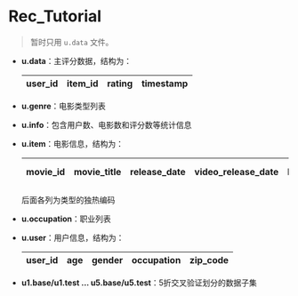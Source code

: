 # Rec_Tutorial

> 暂时只用 `u.data` 文件。

- **u.data**：主评分数据，结构为：
  
  | user_id | item_id | rating | timestamp |
  | ------- | ------- | ------ | --------- |
  
- **u.genre**：电影类型列表
- **u.info**：包含用户数、电影数和评分数等统计信息
- **u.item**：电影信息，结构为：
  
  | movie_id | movie_title | release_date | video_release_date | IMDb_URL | unknown | Action | Adventure | Animation | Children's | Comedy | Crime | Documentary | Drama | Fantasy | Film-Noir | Horror | Musical | Mystery | Romance | Sci-Fi | Thriller | War | Western |
  | -------- | ----------- | ------------ | ------------------ | -------- | ------- | ------ | --------- | --------- | ---------- | ------ | ----- | ----------- | ----- | ------- | --------- | ------ | ------- | ------- | ------- | ------ | -------- | --- | ------- |
  
  后面各列为类型的独热编码

- **u.occupation**：职业列表
- **u.user**：用户信息，结构为：
  
  | user_id | age | gender | occupation | zip_code |
  | ------- | --- | ------ | ---------- | -------- |

- **u1.base/u1.test ... u5.base/u5.test**：5折交叉验证划分的数据子集

